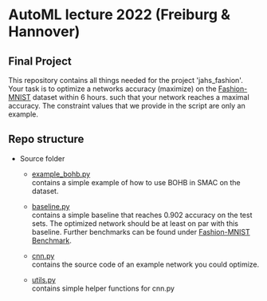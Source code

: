 # AutoML lecture 2022 (Freiburg & Hannover)
## Final Project

This repository contains all things needed for the project 'jahs_fashion'.
Your task is to optimize a networks accuracy (maximize) on the [Fashion-MNIST](https://github.com/zalandoresearch/fashion-mnist) dataset within 6 hours.
such that your network reaches a maximal accuracy.
The constraint values that we provide in the script are only an example. 

## Repo structure
*  Source folder      
    * [example_bohb.py](example_bohb.py) <BR>
      contains a simple example of how to use BOHB in SMAC on the dataset. 

    * [baseline.py](baseline.py)<BR>
      contains a simple baseline that reaches 0.902 accuracy on the test sets. The optimized network should be at least on par with this baseline. Further benchmarks can be found under [Fashion-MNIST Benchmark](https://github.com/zalandoresearch/fashion-mnist#benchmark).
    
    * [cnn.py](cnn.py)<BR>
      contains the source code of an example network you could optimize.
    
    * [utils.py](utils.py)<BR>
      contains simple helper functions for cnn.py
